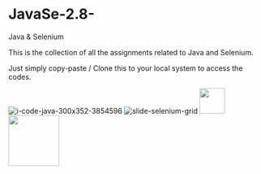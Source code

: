 # JavaSe-2.8-
Java &amp; Selenium 

This is the collection of all the assignments related to Java and Selenium. 

Just simply copy-paste / Clone this to your local system to access the codes.


![i-code-java-300x352-3854596](https://user-images.githubusercontent.com/35214968/34663081-dc87f78c-f47a-11e7-8618-93e7ef7a15c1.png)
![slide-selenium-grid](https://user-images.githubusercontent.com/35214968/34663085-e0c9dfcc-f47a-11e7-81fa-be470eaaf109.png)
<img src="https://user-images.githubusercontent.com/35214968/34663089-e442a850-f47a-11e7-95a2-8972a2f61a3f.png" style=" width:50px ; height:50px " />
<img src="https://link(https://user-images.githubusercontent.com/35214968/34663081-dc87f78c-f47a-11e7-8618-93e7ef7a15c1.png)" width="100" height="100"/>
